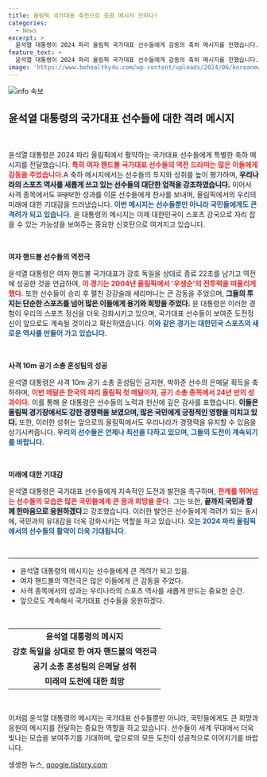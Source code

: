 ```yaml
---
title: 올림픽 국가대표 축전으로 응원 메시지 전하다!
categories:
  - News
excerpt: >
  윤석열 대통령이 2024 파리 올림픽 국가대표 선수들에게 감동의 축하 메시지를 전했습니다. 더욱 놀라운 역전극과 메달 소식에 국민과 함께 응원하겠다고 밝혔습니다!
feature_text: >
  윤석열 대통령이 2024 파리 올림픽 국가대표 선수들에게 감동의 축하 메시지를 전했습니다. 더욱 놀라운 역전극과 메달 소식에 국민과 함께 응원하겠다고 밝혔습니다!
image: 'https://www.behealthy4u.com/wp-content/uploads/2024/06/koreanews.jpg'
---
```


<p><img src="https://www.behealthy4u.com/wp-content/uploads/2024/06/koreanews.jpg" alt="info 속보" /></p>

<h2 data-ke-size="size26">윤석열 대통령의 국가대표 선수들에 대한 격려 메시지</h2>

<p data-ke-size="size16">&nbsp;</p>

<p data-ke-size="size16">윤석열 대통령은 2024 파리 올림픽에서 활약하는 국가대표 선수들에게 특별한 축하 메시지를 전달했습니다. <b><span style="color: #ee2323;">특히 여자 핸드볼 국가대표 선수들의 역전 드라마는 많은 이들에게 감동을 주었습니다.</span></b>A 축하 메시지에서는 선수들의 투지와 성취를 높이 평가하며, <b><span style="background-color: #21538527;">우리나라의 스포츠 역사를 새롭게 쓰고 있는 선수들의 대단한 업적을 강조하였습니다.</span></b> 이어서 사격 종목에서도 उत्कृष्ट한 성과를 이룬 선수들에게 찬사를 보내며, 올림픽에서의 우리의 미래에 대한 기대감을 드러냈습니다. <b><span style="color: #1a5490;">이번 메시지는 선수들뿐만 아니라 국민들에게도 큰 격려가 되고 있습니다.</span></b> 윤 대통령의 메시지는 이제 대한민국이 스포츠 강국으로 자리 잡을 수 있는 가능성을 보여주는 중요한 신호탄으로 여겨지고 있습니다.</p>

<p data-ke-size="size16">&nbsp;</p>

<p><b>여자 핸드볼 선수들의 역전극</b></p>

<p data-ke-size="size16">윤석열 대통령은 여자 핸드볼 국가대표가 강호 독일을 상대로 종료 22초를 남기고 역전에 성공한 것을 언급하며, <b><span style="color: #ee2323;">이 경기는 2004년 올림픽에서 '우생순'의 전투력을 떠올리게 했다.</span></b> 또한 선수들이 승리 후 펼친 강강술래 세리머니는 큰 감동을 주었으며, <b><span style="background-color: #21538527;">그들의 투지는 단순한 스포츠를 넘어 많은 이들에게 용기와 희망을 주었다.</span></b> 윤 대통령은 이러한 경험이 우리의 스포츠 정신을 더욱 강화시키고 있으며, 국가대표 선수들이 보여준 도전정신이 앞으로도 계속될 것이라고 확신하였습니다. <b><span style="color: #1a5490;">이와 같은 경기는 대한민국 스포츠의 새로운 역사를 만들어 가고 있습니다.</span></b></p>

<p data-ke-size="size16">&nbsp;</p>

<p><b>사격 10m 공기 소총 혼성팀의 성공</b></p>

<p data-ke-size="size16">윤석열 대통령은 사격 10m 공기 소총 혼성팀인 금지현, 박하준 선수의 은메달 획득을 축하하며, <b><span style="color: #ee2323;">이번 메달은 한국의 파리 올림픽 첫 메달이자, 공기 소총 종목에서 24년 만의 성과이다.</span></b> 이를 통해 윤 대통령은 선수들의 노력과 헌신에 깊은 감사를 표했습니다. <b><span style="background-color: #21538527;">이들은 올림픽 경기장에서도 강한 경쟁력을 보였으며, 많은 국민에게 긍정적인 영향을 미치고 있다.</span></b> 또한, 이러한 성취는 앞으로의 올림픽에서도 우리나라가 경쟁력을 유지할 수 있음을 상기시켜줍니다. <b><span style="color: #1a5490;">우리의 선수들은 언제나 최선을 다하고 있으며, 그들의 도전이 계속되기를 바랍니다.</span></b></p>

<p data-ke-size="size16">&nbsp;</p>

<p><b>미래에 대한 기대감</b></p>

<p data-ke-size="size16">윤석열 대통령은 국가대표 선수들에게 지속적인 도전과 발전을 촉구하며, <b><span style="color: #ee2323;">한계를 뛰어넘는 선수들의 모습은 많은 국민들에게 큰 꿈과 희망을 준다.</span></b> 그는 또한, <b><span style="background-color: #21538527;">끝까지 국민과 함께 한마음으로 응원하겠다</span></b>고 강조했습니다. 이러한 발언은 선수들에게 격려가 되는 동시에, 국민과의 유대감을 더욱 강화시키는 역할을 하고 있습니다. <b><span style="color: #1a5490;">오는 2024 파리 올림픽에서의 선수들의 활약이 더욱 기대됩니다.</span></b></p>

<p data-ke-size="size16">&nbsp;</p>

<hr/>

<ul>
  <li>윤석열 대통령의 메시지는 선수들에게 큰 격려가 되고 있음.</li>
  <li>여자 핸드볼의 역전극은 많은 이들에게 큰 감동을 주었다.</li>
  <li>사격 종목에서의 성과는 우리나라의 스포츠 역사를 새롭게 만드는 중요한 순간.</li>
  <li>앞으로도 계속해서 국가대표 선수들을 응원하겠다.</li>
</ul>

<p data-ke-size="size16">&nbsp;</p>

<table style="width: 100%; border-collapse: collapse;">
  <tr>
    <td style="text-align: center; height: 17px;"><b>윤석열 대통령의 메시지</b></td>
  </tr>
  <tr>
    <td style="text-align: center; height: 17px;"><b>강호 독일을 상대로 한 여자 핸드볼의 역전극</b></td>
  </tr>
  <tr>
    <td style="text-align: center; height: 17px;"><b>공기 소총 혼성팀의 은메달 성취</b></td>
  </tr>
  <tr>
    <td style="text-align: center; height: 17px;"><b>미래의 도전에 대한 희망</b></td>
  </tr>
</table>

<p data-ke-size="size16">&nbsp;</p> 

<p>이처럼 윤석열 대통령의 메시지는 국가대표 선수들뿐만 아니라, 국민들에게도 큰 희망과 응원의 메시지를 전달하는 중요한 역할을 하고 있습니다. 선수들이 세계 무대에서 더욱 빛나는 모습을 보여주기를 기대하며, 앞으로의 모든 도전이 성공적으로 이어지기를 바랍니다.</p>
생생한 뉴스, <a href="https://qoogle.tistory.com" rel="dofollow">qoogle.tistory.com</a>


